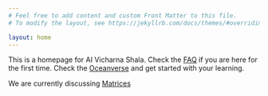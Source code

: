 ```yaml
---
# Feel free to add content and custom Front Matter to this file.
# To modify the layout, see https://jekyllrb.com/docs/themes/#overriding-theme-defaults

layout: home
---
```


This is a homepage for AI Vicharna Shala. Check the [FAQ](/codershigh/faq/)  if you are here for the first time. Check the [Oceanverse](/codershigh/oceanverse/) and get started with your learning. 

We are currently discussing [Matrices](/codershigh/matrixmystics/)
